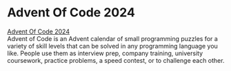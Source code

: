 # Advent Of Code 2024
[Advent Of Code 2024](https://adventofcode.com/2024)\
Advent of Code is an Advent calendar of small programming puzzles for a variety of skill levels that can be solved in any programming language you like. People use them as interview prep, company training, university coursework, practice problems, a speed contest, or to challenge each other.
